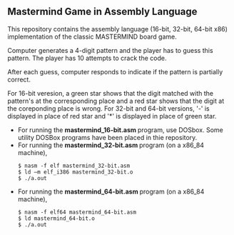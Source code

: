 ## Mastermind Game in Assembly Language

This repository contains the assembly language (16-bit, 32-bit, 64-bit x86) implementation of the classic MASTERMIND board game.

Computer generates a 4-digit pattern and the player has to guess this pattern. The player has 10 attempts to crack the code.

After each guess, computer responds to indicate if the pattern is partially correct.

For 16-bit veresion, a green star shows that the digit matched with the pattern's at the corresponding place and a red star shows that the digit at the coreponding place is wrong.
For 32-bit and 64-bit versions, '-' is displayed in place of red star and '*' is displayed in place of green star.


<ul>
  <li>For running the <b> mastermind_16-bit.asm </b> program, use DOSbox. Some utility DOSBox programs have been placed in thie repository.

    
  <li>For running the <b> mastermind_32-bit.asm </b> program (on a x86_84 machine),

```
$ nasm -f elf mastermind_32-bit.asm
$ ld –m elf_i386 mastermind_32-bit.o 
$ ./a.out
```
    
    
  <li> For running the <b> mastermind_64-bit.asm </b> program (on a x86_84 machine), 
    
```
$ nasm -f elf64 mastermind_64-bit.asm
$ ld mastermind_64-bit.o
$ ./a.out
```
